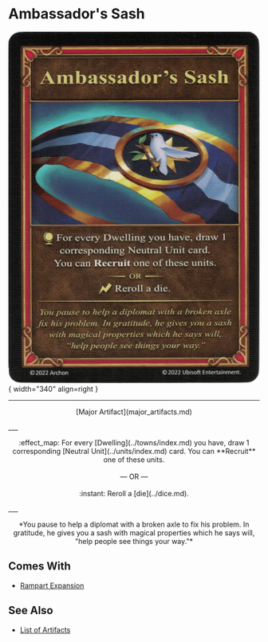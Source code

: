 # Ambassador's Sash

![Ambassador's Sash](../assets/artifacts_major-ambassadors_sash.webp){ width="340" align=right }
___
<p style="text-align: center;" markdown>[Major Artifact](major_artifacts.md)</p>
___
<p style="text-align: center;" markdown>:effect_map: For every [Dwelling](../towns/index.md) you have, draw 1 corresponding [Neutral Unit](../units/index.md) card. You can **Recruit** one of these units.<br><br>— OR —<br><br>:instant: Reroll a [die](../dice.md).</p>
___
<p style="text-align: center;" markdown>*You pause to help a diplomat with a broken axle to fix his problem. In gratitude, he gives you a sash with magical properties which he says will, "help people see things your way."*</p>


## Comes With

- [Rampart Expansion](../content.md)


## See Also


- [List of Artifacts](index.md)
